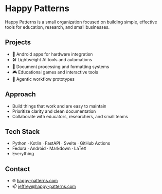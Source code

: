# Happy Patterns

Happy Patterns is a small organization focused on building simple, effective tools for education, research, and small businesses.

## Projects

- 📱 Android apps for hardware integration  
- 🛠️ Lightweight AI tools and automations  
- 🧾 Document processing and formatting systems  
- 🎮 Educational games and interactive tools
- 🧠 Agentic workflow prototypes    

## Approach

- Build things that work and are easy to maintain  
- Prioritize clarity and clean documentation  
- Collaborate with educators, researchers, and small teams  

## Tech Stack

- Python · Kotlin · FastAPI · Svelte · GitHub Actions  
- Fedora · Android · Markdown · LaTeX
- Everything

## Contact

- 🌐 [happy-patterns.com](https://happy-patterns.com)  
- 📫 [jeffrey@happy-patterns.com](mailto:jeffrey@happy-patterns.com)  
